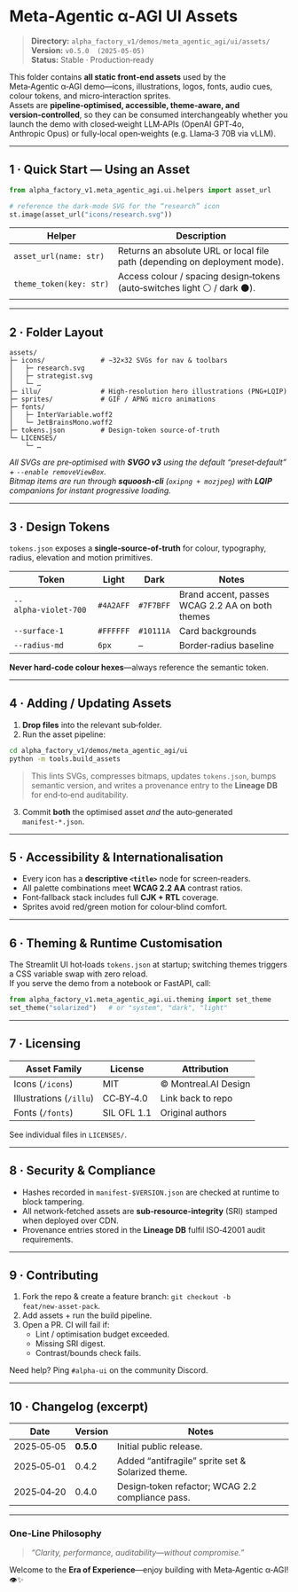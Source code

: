 
# Meta‑Agentic α‑AGI UI Assets

> **Directory:** `alpha_factory_v1/demos/meta_agentic_agi/ui/assets/`  
> **Version:** `v0.5.0  (2025‑05‑05)`  
> **Status:** Stable · Production‑ready

This folder contains **all static front‑end assets** used by the Meta‑Agentic α‑AGI demo—icons, illustrations, logos, fonts, audio cues, colour tokens, and micro‑interaction sprites.  
Assets are **pipeline‑optimised, accessible, theme‑aware, and version‑controlled**, so they can be consumed interchangeably whether you launch the demo with closed‑weight LLM‑APIs (OpenAI GPT‑4o, Anthropic Opus) or fully‑local open‑weights (e.g. Llama‑3 70B via vLLM).

---

## 1 · Quick Start — Using an Asset

```python
from alpha_factory_v1.meta_agentic_agi.ui.helpers import asset_url

# reference the dark‑mode SVG for the “research” icon
st.image(asset_url("icons/research.svg"))
```

| Helper | Description |
|--------|-------------|
| `asset_url(name: str)` | Returns an absolute URL or local file path (depending on deployment mode). |
| `theme_token(key: str)` | Access colour / spacing design‑tokens (auto‑switches light ⚪ / dark ⚫). |

---

## 2 · Folder Layout

```
assets/
├─ icons/              # ∼32×32 SVGs for nav & toolbars
│   ├─ research.svg
│   ├─ strategist.svg
│   └─ …
├─ illu/               # High‑resolution hero illustrations (PNG+LQIP)
├─ sprites/            # GIF / APNG micro animations
├─ fonts/
│   ├─ InterVariable.woff2
│   └─ JetBrainsMono.woff2
├─ tokens.json         # Design‑token source‑of‑truth
└─ LICENSES/
    └─ …
```

*All SVGs are pre‑optimised with **SVGO v3** using the default “preset‑default” + `--enable removeViewBox`.  
Bitmap items are run through **squoosh-cli** (`oxipng + mozjpeg`) with **LQIP** companions for instant progressive loading.*

---

## 3 · Design Tokens

`tokens.json` exposes a **single‑source‑of‑truth** for colour, typography, radius, elevation and motion primitives.

| Token | Light | Dark | Notes |
|-------|-------|------|-------|
| `--alpha‑violet‑700` | `#4A2AFF` | `#7F7BFF` | Brand accent, passes WCAG 2.2 AA on both themes |
| `--surface‑1` | `#FFFFFF` | `#10111A` | Card backgrounds |
| `--radius‑md` | `6px` | – | Border‑radius baseline |

**Never hard‑code colour hexes**—always reference the semantic token.

---

## 4 · Adding / Updating Assets

1. **Drop files** into the relevant sub‑folder.  
2. Run the asset pipeline:

```bash
cd alpha_factory_v1/demos/meta_agentic_agi/ui
python -m tools.build_assets
```

> This lints SVGs, compresses bitmaps, updates `tokens.json`, bumps semantic version, and writes a provenance entry to the **Lineage DB** for end‑to‑end auditability.

3. Commit **both** the optimised asset *and* the auto‑generated `manifest‑*.json`.

---

## 5 · Accessibility & Internationalisation

* Every icon has a **descriptive `<title>`** node for screen‑readers.  
* All palette combinations meet **WCAG 2.2 AA** contrast ratios.  
* Font‑fallback stack includes full **CJK + RTL** coverage.  
* Sprites avoid red/green motion for colour‑blind comfort.

---

## 6 · Theming & Runtime Customisation

The Streamlit UI hot‑loads `tokens.json` at startup; switching themes triggers a CSS variable swap with zero reload.  
If you serve the demo from a notebook or FastAPI, call:

```python
from alpha_factory_v1.meta_agentic_agi.ui.theming import set_theme
set_theme("solarized")   # or "system", "dark", "light"
```

---

## 7 · Licensing

| Asset Family | License | Attribution |
|--------------|---------|-------------|
| Icons (`/icons`) | MIT | © Montreal.AI Design |
| Illustrations (`/illu`) | CC‑BY‑4.0 | Link back to repo |
| Fonts (`/fonts`) | SIL OFL 1.1 | Original authors |

See individual files in `LICENSES/`.

---

## 8 · Security & Compliance

* Hashes recorded in `manifest‑$VERSION.json` are checked at runtime to block tampering.  
* All network‑fetched assets are **sub‑resource‑integrity** (SRI) stamped when deployed over CDN.  
* Provenance entries stored in the **Lineage DB** fulfil ISO‑42001 audit requirements.

---

## 9 · Contributing

1. Fork the repo & create a feature branch: `git checkout -b feat/new‑asset‑pack`.
2. Add assets + run the build pipeline.
3. Open a PR. CI will fail if:
   * Lint / optimisation budget exceeded.
   * Missing SRI digest.
   * Contrast/bounds check fails.

Need help? Ping `#alpha‑ui` on the community Discord.

---

## 10 · Changelog (excerpt)

| Date | Version | Notes |
|------|---------|-------|
| 2025‑05‑05 | **0.5.0** | Initial public release. |
| 2025‑05‑01 | 0.4.2 | Added “antifragile” sprite set & Solarized theme. |
| 2025‑04‑20 | 0.4.0 | Design‑token refactor; WCAG 2.2 compliance pass. |

---

### One‑Line Philosophy

> *“Clarity, performance, auditability—without compromise.”*

Welcome to the **Era of Experience**—enjoy building with Meta‑Agentic α‑AGI! 👁️✨
